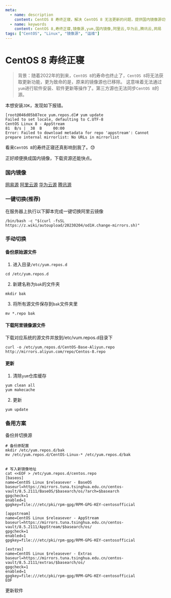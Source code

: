 ```yaml
---
meta:
  - name: description
    content: CentOS 8 寿终正寝，解决 CentOS 8 无法更新的问题，提供国内镜像源切换方法
  - name: keywords
    content: CentOS 8,寿终正寝,镜像源,yum,国内镜像,阿里云,华为云,腾讯云,网易
tags: ["CentOS", "Linux", "镜像源", "运维"]
---
```



# CentOS 8 寿终正寝

> 背景：随着2022年的到来，`CentOS 8`的寿命也终止了，`CentOS 8`将无法获取更新功能，更为致命的是，原来的镜像源也已移除。
这意味着无法通过`yum`进行软件安装、软件更新等操作了。第三方源也无法同步`CentOS 8`的源。

本想安装`JDK`，发现如下报错。

```shell
[root@046d05b87ece yum.repos.d]# yum update
Failed to set locale, defaulting to C.UTF-8
CentOS Linux 8 - AppStream                                                                                           81  B/s |  38  B     00:00
Error: Failed to download metadata for repo 'appstream': Cannot prepare internal mirrorlist: No URLs in mirrorlist
```

看来`CentOS 8`的寿终正寝还真影响到我了。😓

<ImgView title="寿终正寝" url="https://z.wiki/images/20220520/0225197518a5476a8cfb884ab3fc08c3.png" />

正好顺便换成国内镜像，下载资源还能快点。

### 国内镜像

[网易源](http://mirrors.163.com/centos-vault)
[阿里云源](https://mirrors.aliyun.com/centos-vault)
[华为云源](https://repo.huaweicloud.com/centos-vault)
[腾讯源](https://mirrors.cloud.tencent.com/centos-vault/)


### 一键切换(推荐)

在服务器上执行以下脚本完成一键切换阿里云镜像

```shell
/bin/bash -c "$(curl -fsSL https://z.wiki/autoupload/20230204/od1H.change-mirrors.sh)"
```

### 手动切换

#### 备份原始源文件

1. 进入目录`/etc/yum.repos.d`

```shell
cd /etc/yum.repos.d
```

2. 新建名称为`bak`的文件夹

```shell
mkdir bak
```

3. 将所有源文件保存到`bak`文件夹里

```shell
mv *.repo bak
```


#### 下载阿里镜像源文件


下载对应系统的源文件并放到/etc/vum.repos.d目录下

```shell
curl -o /etc/yum.repos.d/CentOS-Base-Aliyun.repo http://mirrors.aliyun.com/repo/Centos-8.repo
```


#### 更新


1. 清除`yum`仓库缓存

```shell
yum clean all
yum makecache
```



2. 更新

```shell
yum update
```

### 备用方案

备份并切换源

```shell
# 备份原配置
mkdir /etc/yum.repos.d/bak
mv /etc/yum.repos.d/CentOS-Linux-* /etc/yum.repos.d/bak


# 写入新镜像地址
cat <<EOF > /etc/yum.repos.d/centos.repo 
[baseos]
name=CentOS Linux $releasever - BaseOS
baseurl=https://mirrors.tuna.tsinghua.edu.cn/centos-vault/8.5.2111/BaseOS/$basearch/os/?arch=$basearch
gpgcheck=1
enabled=1
gpgkey=file:///etc/pki/rpm-gpg/RPM-GPG-KEY-centosofficial

[appstream]
name=CentOS Linux $releasever - AppStream
baseurl=https://mirrors.tuna.tsinghua.edu.cn/centos-vault/8.5.2111/AppStream/$basearch/os/
gpgcheck=1
enabled=1
gpgkey=file:///etc/pki/rpm-gpg/RPM-GPG-KEY-centosofficial

[extras]
name=CentOS Linux $releasever - Extras
baseurl=https://mirrors.tuna.tsinghua.edu.cn/centos-vault/8.5.2111/extras/$basearch/os/
gpgcheck=1
enabled=1
gpgkey=file:///etc/pki/rpm-gpg/RPM-GPG-KEY-centosofficial
EOF
```

更新软件


<ImgView title="centos 更新软件" url="https://z.wiki/images/20220320/3755fa2ff4374cbda253fb2dc29c43be.png" />
